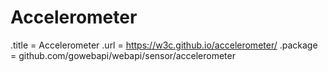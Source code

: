 # Accelerometer

.title = Accelerometer
.url = <https://w3c.github.io/accelerometer/>
.package = github.com/gowebapi/webapi/sensor/accelerometer
